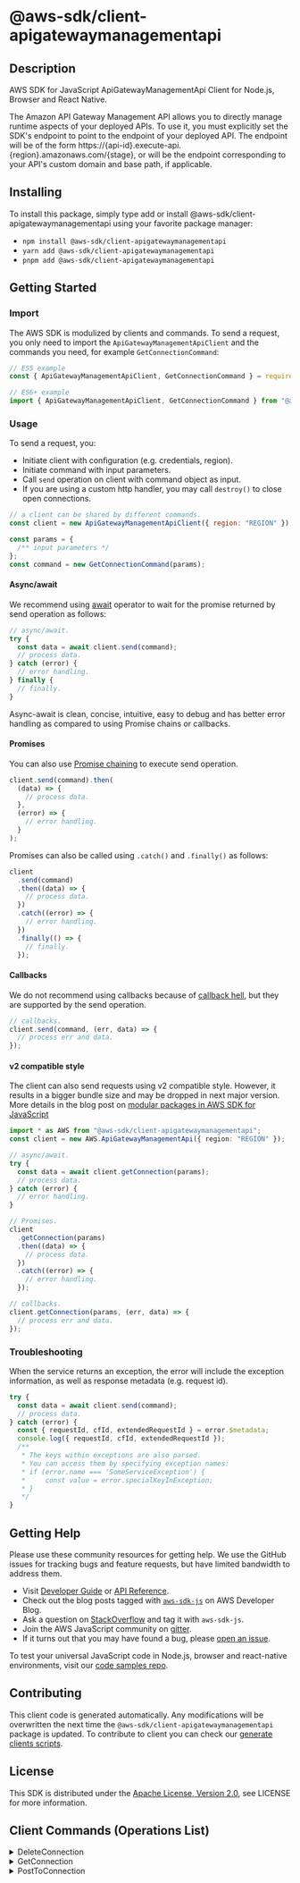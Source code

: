 <!-- generated file, do not edit directly -->

# @aws-sdk/client-apigatewaymanagementapi

## Description

AWS SDK for JavaScript ApiGatewayManagementApi Client for Node.js, Browser and React Native.

<p>The Amazon API Gateway Management API allows you to directly manage runtime aspects of your deployed APIs. To use it, you must explicitly set the SDK's endpoint to point to the endpoint of your deployed API. The endpoint will be of the form https://{api-id}.execute-api.{region}.amazonaws.com/{stage}, or will be the endpoint corresponding to your API's custom domain and base path, if applicable.</p>

## Installing

To install this package, simply type add or install @aws-sdk/client-apigatewaymanagementapi
using your favorite package manager:

- `npm install @aws-sdk/client-apigatewaymanagementapi`
- `yarn add @aws-sdk/client-apigatewaymanagementapi`
- `pnpm add @aws-sdk/client-apigatewaymanagementapi`

## Getting Started

### Import

The AWS SDK is modulized by clients and commands.
To send a request, you only need to import the `ApiGatewayManagementApiClient` and
the commands you need, for example `GetConnectionCommand`:

```js
// ES5 example
const { ApiGatewayManagementApiClient, GetConnectionCommand } = require("@aws-sdk/client-apigatewaymanagementapi");
```

```ts
// ES6+ example
import { ApiGatewayManagementApiClient, GetConnectionCommand } from "@aws-sdk/client-apigatewaymanagementapi";
```

### Usage

To send a request, you:

- Initiate client with configuration (e.g. credentials, region).
- Initiate command with input parameters.
- Call `send` operation on client with command object as input.
- If you are using a custom http handler, you may call `destroy()` to close open connections.

```js
// a client can be shared by different commands.
const client = new ApiGatewayManagementApiClient({ region: "REGION" });

const params = {
  /** input parameters */
};
const command = new GetConnectionCommand(params);
```

#### Async/await

We recommend using [await](https://developer.mozilla.org/en-US/docs/Web/JavaScript/Reference/Operators/await)
operator to wait for the promise returned by send operation as follows:

```js
// async/await.
try {
  const data = await client.send(command);
  // process data.
} catch (error) {
  // error handling.
} finally {
  // finally.
}
```

Async-await is clean, concise, intuitive, easy to debug and has better error handling
as compared to using Promise chains or callbacks.

#### Promises

You can also use [Promise chaining](https://developer.mozilla.org/en-US/docs/Web/JavaScript/Guide/Using_promises#chaining)
to execute send operation.

```js
client.send(command).then(
  (data) => {
    // process data.
  },
  (error) => {
    // error handling.
  }
);
```

Promises can also be called using `.catch()` and `.finally()` as follows:

```js
client
  .send(command)
  .then((data) => {
    // process data.
  })
  .catch((error) => {
    // error handling.
  })
  .finally(() => {
    // finally.
  });
```

#### Callbacks

We do not recommend using callbacks because of [callback hell](http://callbackhell.com/),
but they are supported by the send operation.

```js
// callbacks.
client.send(command, (err, data) => {
  // process err and data.
});
```

#### v2 compatible style

The client can also send requests using v2 compatible style.
However, it results in a bigger bundle size and may be dropped in next major version. More details in the blog post
on [modular packages in AWS SDK for JavaScript](https://aws.amazon.com/blogs/developer/modular-packages-in-aws-sdk-for-javascript/)

```ts
import * as AWS from "@aws-sdk/client-apigatewaymanagementapi";
const client = new AWS.ApiGatewayManagementApi({ region: "REGION" });

// async/await.
try {
  const data = await client.getConnection(params);
  // process data.
} catch (error) {
  // error handling.
}

// Promises.
client
  .getConnection(params)
  .then((data) => {
    // process data.
  })
  .catch((error) => {
    // error handling.
  });

// callbacks.
client.getConnection(params, (err, data) => {
  // process err and data.
});
```

### Troubleshooting

When the service returns an exception, the error will include the exception information,
as well as response metadata (e.g. request id).

```js
try {
  const data = await client.send(command);
  // process data.
} catch (error) {
  const { requestId, cfId, extendedRequestId } = error.$metadata;
  console.log({ requestId, cfId, extendedRequestId });
  /**
   * The keys within exceptions are also parsed.
   * You can access them by specifying exception names:
   * if (error.name === 'SomeServiceException') {
   *     const value = error.specialKeyInException;
   * }
   */
}
```

## Getting Help

Please use these community resources for getting help.
We use the GitHub issues for tracking bugs and feature requests, but have limited bandwidth to address them.

- Visit [Developer Guide](https://docs.aws.amazon.com/sdk-for-javascript/v3/developer-guide/welcome.html)
  or [API Reference](https://docs.aws.amazon.com/AWSJavaScriptSDK/v3/latest/index.html).
- Check out the blog posts tagged with [`aws-sdk-js`](https://aws.amazon.com/blogs/developer/tag/aws-sdk-js/)
  on AWS Developer Blog.
- Ask a question on [StackOverflow](https://stackoverflow.com/questions/tagged/aws-sdk-js) and tag it with `aws-sdk-js`.
- Join the AWS JavaScript community on [gitter](https://gitter.im/aws/aws-sdk-js-v3).
- If it turns out that you may have found a bug, please [open an issue](https://github.com/aws/aws-sdk-js-v3/issues/new/choose).

To test your universal JavaScript code in Node.js, browser and react-native environments,
visit our [code samples repo](https://github.com/aws-samples/aws-sdk-js-tests).

## Contributing

This client code is generated automatically. Any modifications will be overwritten the next time the `@aws-sdk/client-apigatewaymanagementapi` package is updated.
To contribute to client you can check our [generate clients scripts](https://github.com/aws/aws-sdk-js-v3/tree/main/scripts/generate-clients).

## License

This SDK is distributed under the
[Apache License, Version 2.0](http://www.apache.org/licenses/LICENSE-2.0),
see LICENSE for more information.

## Client Commands (Operations List)

<details>
<summary>
DeleteConnection
</summary>

[Command API Reference](https://docs.aws.amazon.com/AWSJavaScriptSDK/v3/latest/client/apigatewaymanagementapi/command/DeleteConnectionCommand/) / [Input](https://docs.aws.amazon.com/AWSJavaScriptSDK/v3/latest/Package/-aws-sdk-client-apigatewaymanagementapi/Interface/DeleteConnectionCommandInput/) / [Output](https://docs.aws.amazon.com/AWSJavaScriptSDK/v3/latest/Package/-aws-sdk-client-apigatewaymanagementapi/Interface/DeleteConnectionCommandOutput/)

</details>
<details>
<summary>
GetConnection
</summary>

[Command API Reference](https://docs.aws.amazon.com/AWSJavaScriptSDK/v3/latest/client/apigatewaymanagementapi/command/GetConnectionCommand/) / [Input](https://docs.aws.amazon.com/AWSJavaScriptSDK/v3/latest/Package/-aws-sdk-client-apigatewaymanagementapi/Interface/GetConnectionCommandInput/) / [Output](https://docs.aws.amazon.com/AWSJavaScriptSDK/v3/latest/Package/-aws-sdk-client-apigatewaymanagementapi/Interface/GetConnectionCommandOutput/)

</details>
<details>
<summary>
PostToConnection
</summary>

[Command API Reference](https://docs.aws.amazon.com/AWSJavaScriptSDK/v3/latest/client/apigatewaymanagementapi/command/PostToConnectionCommand/) / [Input](https://docs.aws.amazon.com/AWSJavaScriptSDK/v3/latest/Package/-aws-sdk-client-apigatewaymanagementapi/Interface/PostToConnectionCommandInput/) / [Output](https://docs.aws.amazon.com/AWSJavaScriptSDK/v3/latest/Package/-aws-sdk-client-apigatewaymanagementapi/Interface/PostToConnectionCommandOutput/)

</details>
